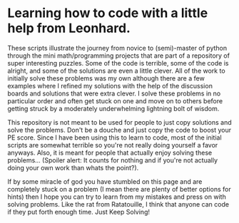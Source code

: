 # Learning how to code with a little help from Leonhard.

These scripts illustrate the journey from novice to (semi)-master of python through the mini math/programming projects that are part of a repository of super interesting puzzles. Some of the code is terrible, some of the code is alright, and some of the solutions are even a little clever. All of the work to initially solve these problems was my own although there are a few examples where I refined my solutions with the help of the discussion boards and solutions that were extra clever. I solve these problems in no particular order and often get stuck on one and move on to others before getting struck by a moderately underwhelming lightning bolt of wisdom.

This repository is not meant to be used for people to just copy solutions and solve the problems. Don't be a douche and just copy the code to boost your PE score. Since I have been using this to learn to code, most of the initial scripts are somewhat terrible so you're not really doing yourself a favor anyways. Also, it is meant for people that actually enjoy solving these problems... (Spoiler alert: It counts for nothing and if you're not actually doing your own work than whats the point?).

If by some miracle of god you have stumbled on this page and are completely stuck on a problem (I mean there are plenty of better options for hints) then I hope you can try to learn from my mistakes and press on with solving problems. Like the rat from Ratatouille, I think that anyone can code if they put forth enough time. Just Keep Solving!

